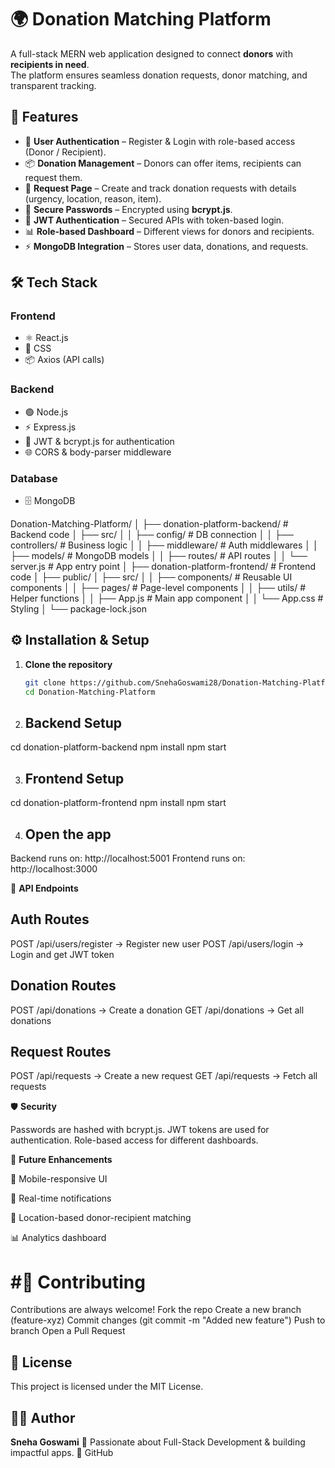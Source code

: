 # 🌍 Donation Matching Platform

A full-stack MERN web application designed to connect **donors** with **recipients in need**.  
The platform ensures seamless donation requests, donor matching, and transparent tracking.

## 🚀 Features

- 👤 **User Authentication** – Register & Login with role-based access (Donor / Recipient).
- 📦 **Donation Management** – Donors can offer items, recipients can request them.
- 📝 **Request Page** – Create and track donation requests with details (urgency, location, reason, item).
- 🔐 **Secure Passwords** – Encrypted using **bcrypt.js**.
- 🔑 **JWT Authentication** – Secured APIs with token-based login.
- 📊 **Role-based Dashboard** – Different views for donors and recipients.
- ⚡ **MongoDB Integration** – Stores user data, donations, and requests.

## 🛠️ Tech Stack

### **Frontend**
- ⚛️ React.js  
- 🎨 CSS  
- 📦 Axios (API calls)

### **Backend**
- 🟢 Node.js  
- ⚡ Express.js  
- 🔑 JWT & bcrypt.js for authentication  
- 🌐 CORS & body-parser middleware  

### **Database**
- 🗄️ MongoDB

Donation-Matching-Platform/
│
├── donation-platform-backend/ # Backend code
│ ├── src/
│ │ ├── config/ # DB connection
│ │ ├── controllers/ # Business logic
│ │ ├── middleware/ # Auth middlewares
│ │ ├── models/ # MongoDB models
│ │ ├── routes/ # API routes
│ │ └── server.js # App entry point
│
├── donation-platform-frontend/ # Frontend code
│ ├── public/
│ ├── src/
│ │ ├── components/ # Reusable UI components
│ │ ├── pages/ # Page-level components
│ │ ├── utils/ # Helper functions
│ │ ├── App.js # Main app component
│ │ └── App.css # Styling
│
└── package-lock.json

## ⚙️ Installation & Setup

1. **Clone the repository**
   ```bash
   git clone https://github.com/SnehaGoswami28/Donation-Matching-Platform.git
   cd Donation-Matching-Platform
   
2. ## Backend Setup

cd donation-platform-backend
npm install
npm start

3. ## Frontend Setup

cd donation-platform-frontend
npm install
npm start

4. ## Open the app

Backend runs on: http://localhost:5001
Frontend runs on: http://localhost:3000


🔐 **API Endpoints**

## Auth Routes

POST /api/users/register → Register new user
POST /api/users/login → Login and get JWT token

## Donation Routes

POST /api/donations → Create a donation
GET /api/donations → Get all donations

## Request Routes

POST /api/requests → Create a new request
GET /api/requests → Fetch all requests

🛡️ **Security**

Passwords are hashed with bcrypt.js.
JWT tokens are used for authentication.
Role-based access for different dashboards.

🚀 **Future Enhancements**

📱 Mobile-responsive UI

🔔 Real-time notifications

📍 Location-based donor-recipient matching

📊 Analytics dashboard

# #🤝 Contributing

Contributions are always welcome!
Fork the repo
Create a new branch (feature-xyz)
Commit changes (git commit -m "Added new feature")
Push to branch
Open a Pull Request

## 📜 License

This project is licensed under the MIT License.

## 👩‍💻 Author

**Sneha Goswami**
📌 Passionate about Full-Stack Development & building impactful apps.
🔗 GitHub

